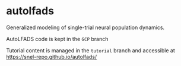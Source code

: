 # autolfads
Generalized modeling of single-trial neural population dynamics.

AutoLFADS code is kept in the `GCP` branch

Tutorial content is managed in the `tutorial` branch and accessible at <https://snel-repo.github.io/autolfads/>
